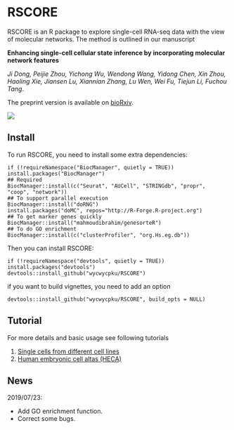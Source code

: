 # RSCORE
RSCORE is an R package to explore single-cell RNA-seq data with the view of molecular networks. The method is outlined in our manuscript 

**Enhancing single-cell cellular state inference by incorporating molecular network features**

*Ji Dong, Peijie Zhou, Yichong Wu, Wendong Wang, Yidong Chen, Xin Zhou, Haoling Xie, Jiansen Lu, Xiannian Zhang, Lu Wen, Wei Fu, Tiejun Li, Fuchou Tang*.

The preprint version is available on [bioRxiv](https://doi.org/10.1101/699959). 

![](/home/wyc/Documents/doctor/research/SingleCell/doc/Figure_1.jpg) 
## Install
To run RSCORE, you need to install some extra dependencies:
```
if (!requireNamespace("BiocManager", quietly = TRUE)) install.packages("BiocManager")
## Required
BiocManager::install(c("Seurat", "AUCell", "STRINGdb", "propr", "coop", "network"))
## To support parallel execution
BiocManager::install("doRNG")
install.packages("doMC", repos="http://R-Forge.R-project.org")
## To get marker genes quickly
BiocManager::install("mahmoudibrahim/genesorteR") 
## To do GO enrichment
BiocManager::install(c("clusterProfiler", "org.Hs.eg.db"))
```

Then you can install RSCORE:
```
if (!requireNamespace("devtools", quietly = TRUE)) install.packages("devtools")
devtools::install_github("wycwycpku/RSCORE")
```
if you want to build vignettes, you need to add an option
```
devtools::install_github("wycwycpku/RSCORE", build_opts = NULL)
```

## Tutorial
For more details and basic usage see following tutorials
1.	[Single cells from different cell lines](https://github.com/wycwycpku/RSCORE/blob/master/vignettes/RSCORE_Tutorials.pdf)
2.	[Human embryonic cell altas (HECA)](https://github.com/zorrodong/HECA)

## News
2019/07/23:
-	Add GO enrichment function.
-	Correct some bugs.
